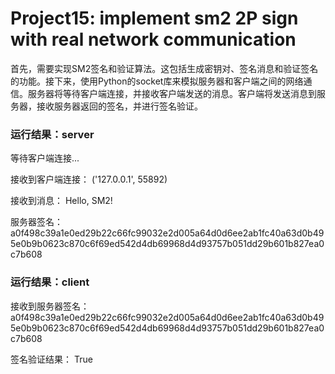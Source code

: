 # Project15: implement sm2 2P sign with real network communication
首先，需要实现SM2签名和验证算法。这包括生成密钥对、签名消息和验证签名的功能。接下来，使用Python的socket库来模拟服务器和客户端之间的网络通信。服务器将等待客户端连接，并接收客户端发送的消息。客户端将发送消息到服务器，接收服务器返回的签名，并进行签名验证。

### 运行结果：server

等待客户端连接...

接收到客户端连接： ('127.0.0.1', 55892)

接收到消息： Hello, SM2!

服务器签名： a0f498c39a1e0ed29b22c66fc99032e2d005a64d0d6ee2ab1fc40a63d0b495e0b9b0623c870c6f69ed542d4db69968d4d93757b051dd29b601b827ea0c7b608

### 运行结果：client

接收到服务器签名： a0f498c39a1e0ed29b22c66fc99032e2d005a64d0d6ee2ab1fc40a63d0b495e0b9b0623c870c6f69ed542d4db69968d4d93757b051dd29b601b827ea0c7b608

签名验证结果： True

